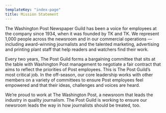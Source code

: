 ```yaml
---
templateKey: "index-page"
title: Mission Statement
---
```


The Washington Post Newspaper Guild has been a voice for employees at the company since 1934, when it was founded by TK and TK. We represent 1,000 people across the newsroom and in our commercial operations — including award-winning journalists and the talented marketing, advertising and printing plant staff that help readers and watchers find their work.

Every two years, The Post Guild forms a bargaining committee that sits at the table with Washington Post management to negotiate a fair contract that aims to reflect the priorities of Post employees. This is The Post Guild’s most critical job. In the off-season, our core leadership works with other members on a variety of committees to ensure Post employees feel empowered and that their ideas, challenges and voices are heard.

<!-- TK graf about our organizational structure within WBNG and TNG and CWA. -->

We’re proud to work at The Washington Post, a newsroom that leads the industry in quality journalism. The Post Guild is working to ensure our newsroom leads the way in how journalists should be treated, too.
